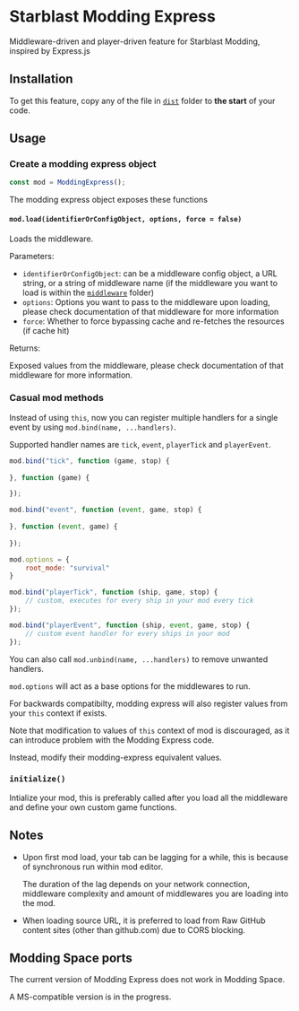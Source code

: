 # Starblast Modding Express
Middleware-driven and player-driven feature for Starblast Modding, inspired by Express.js

## Installation
To get this feature, copy any of the file in [`dist`](./dist) folder to **the start** of your code.
## Usage
### Create a modding express object
```js
const mod = ModdingExpress();
```

The modding express object exposes these functions
#### `mod.load(identifierOrConfigObject, options, force = false)`
Loads the middleware.

Parameters:
- `identifierOrConfigObject`: can be a middleware config object, a URL string, or a string of middleware name (if the middleware you want to load is within the [`middleware`](./middleware) folder)
- `options`: Options you want to pass to the middleware upon loading, please check documentation of that middleware for more information
- `force`: Whether to force bypassing cache and re-fetches the resources (if cache hit)

Returns:

Exposed values from the middleware, please check documentation of that middleware for more information.

### Casual mod methods
Instead of using `this`, now you can register multiple handlers for a single event by using `mod.bind(name, ...handlers)`.

Supported handler names are `tick`, `event`, `playerTick` and `playerEvent`.

```js
mod.bind("tick", function (game, stop) {
	
}, function (game) {

});

mod.bind("event", function (event, game, stop) {
	
}, function (event, game) {
	
});

mod.options = {
	root_mode: "survival"
}

mod.bind("playerTick", function (ship, game, stop) {
	// custom, executes for every ship in your mod every tick
});

mod.bind("playerEvent", function (ship, event, game, stop) {
	// custom event handler for every ships in your mod
});
```
You can also call `mod.unbind(name, ...handlers)` to remove unwanted handlers.

`mod.options` will act as a base options for the middlewares to run.

For backwards compatibilty, modding express will also register values from your `this` context if exists.

Note that modification to values of `this` context of mod is discouraged, as it can introduce problem with the Modding Express code.

Instead, modify their modding-express equivalent values.

### `initialize()`
Intialize your mod, this is preferably called after you load all the middleware and define your own custom game functions.

## Notes
- Upon first mod load, your tab can be lagging for a while, this is because of synchronous run within mod editor.

	The duration of the lag depends on your network connection, middleware complexity and amount of middlewares you are loading into the mod.
- When loading source URL, it is preferred to load from Raw GitHub content sites (other than github.com) due to CORS blocking.

## Modding Space ports
The current version of Modding Express does not work in Modding Space.

A MS-compatible version is in the progress.

